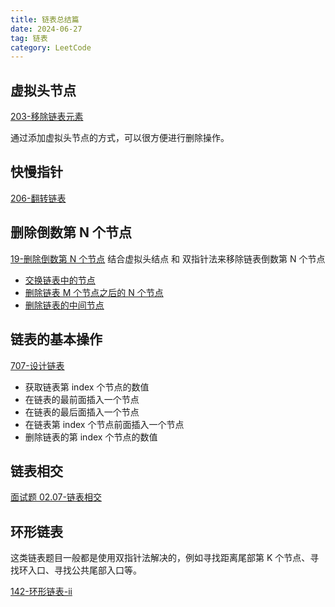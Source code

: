 ```yaml
---
title: 链表总结篇
date: 2024-06-27
tag: 链表
category: LeetCode
---
```




## 虚拟头节点

[203-移除链表元素](./203-remove-linked-list-elements.md)

通过添加虚拟头节点的方式，可以很方便进行删除操作。

## 快慢指针

[206-翻转链表](./206-reverse-linked-list.md)

## 删除倒数第 N 个节点

[19-删除倒数第 N 个节点](./19-remove-nth-node-from-end-of-list.md) 结合虚拟头结点 和 双指针法来移除链表倒数第 N 个节点

- [交换链表中的节点](https://leetcode.cn/problems/swapping-nodes-in-a-linked-list/)
- [删除链表 M 个节点之后的 N 个节点](https://leetcode.cn/problems/delete-n-nodes-after-m-nodes-of-a-linked-list/)
- [删除链表的中间节点](https://leetcode.cn/problems/delete-the-middle-node-of-a-linked-list/)

## 链表的基本操作

[707-设计链表](./707-design-linked-list.md)

- 获取链表第 index 个节点的数值
- 在链表的最前面插入一个节点
- 在链表的最后面插入一个节点
- 在链表第 index 个节点前面插入一个节点
- 删除链表的第 index 个节点的数值

## 链表相交

[面试题 02.07-链表相交](./面试题02.07-intersection-of-two-linked-lists-lcci.md)

## 环形链表

这类链表题目一般都是使用双指针法解决的，例如寻找距离尾部第 K 个节点、寻找环入口、寻找公共尾部入口等。

[142-环形链表-ii](./142-linked-list-cycle-ii.md)
